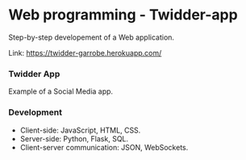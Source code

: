 # Web programming - Twidder-app

Step-by-step developement of a Web application. 

Link: https://twidder-garrobe.herokuapp.com/

### Twidder App
Example of a Social Media app. 

### Development
 * Client-side: JavaScript, HTML, CSS.
 * Server-side: Python, Flask, SQL.
 * Client-server communication: JSON, WebSockets. 


